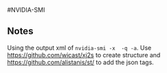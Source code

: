 
#NVIDIA-SMI 

## Notes

Using the output xml of `nvidia-smi -x  -q -a`.
Use https://github.com/wicast/xj2s to create structure and https://github.com/alistanis/st/ to add the json tags.
